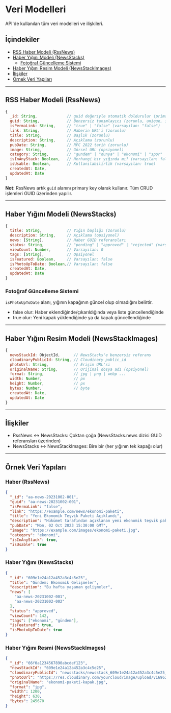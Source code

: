 # Veri Modelleri

API'de kullanılan tüm veri modelleri ve ilişkileri.

## İçindekiler

- [RSS Haber Modeli (RssNews)](#rss-haber-modeli-rssnews)
- [Haber Yığını Modeli (NewsStacks)](#haber-yığını-modeli-newsstacks)
  - [Fotoğraf Güncelleme Sistemi](#fotoğraf-güncelleme-sistemi)
- [Haber Yığını Resim Modeli (NewsStackImages)](#haber-yığını-resim-modeli-newsstackimages)
- [İlişkiler](#ilişkiler)
- [Örnek Veri Yapıları](#örnek-veri-yapıları)

---

## RSS Haber Modeli (RssNews)

```javascript
{
  _id: String,             // guid değeriyle otomatik doldurulur (primary key)
  guid: String,            // Benzersiz tanımlayıcı (zorunlu, unique, index)
  isPermaLink: String,     // "true" | "false" (varsayılan: "false")
  link: String,            // Haberin URL'i (zorunlu)
  title: String,           // Başlık (zorunlu)
  description: String,     // Açıklama (zorunlu)
  pubDate: String,         // RFC 2822 tarih (zorunlu)
  image: String,           // Görsel URL (opsiyonel)
  category: String,        // "gundem" | "dunya" | "ekonomi" | "spor" | "analiz" | "kultur"
  isInAnyStack: Boolean,   // Herhangi bir yığında mı? (varsayılan: false)
  isUsable: Boolean,       // Kullanılabilirlik (varsayılan: true)
  createdAt: Date,
  updatedAt: Date
}
```

**Not:** RssNews artık `guid` alanını primary key olarak kullanır. Tüm CRUD işlemleri GUID üzerinden yapılır.

---

## Haber Yığını Modeli (NewsStacks)

```javascript
{
  title: String,           // Yığın başlığı (zorunlu)
  description: String,     // Açıklama (opsiyonel)
  news: [String],          // Haber GUID referansları
  status: String,          // "pending" | "approved" | "rejected" (varsayılan: "pending")
  viewCount: Number,       // Varsayılan: 0
  tags: [String],          // Opsiyonel
  isFeatured: Boolean,     // Varsayılan: false
  isPhotoUpToDate: Boolean,// Varsayılan: false
  createdAt: Date,
  updatedAt: Date
}
```

### Fotoğraf Güncelleme Sistemi

`isPhotoUpToDate` alanı, yığının kapağının güncel olup olmadığını belirtir.

- false olur: Haber eklendiğinde/çıkarıldığında veya liste güncellendiğinde
- true olur: Yeni kapak yüklendiğinde ya da kapak güncellendiğinde

---

## Haber Yığını Resim Modeli (NewsStackImages)

```javascript
{
  newsStackId: ObjectId,      // NewsStacks'e benzersiz referans
  cloudinaryPublicId: String, // Cloudinary public_id
  photoUrl: String,           // Erişim URL'si
  originalName: String,       // Orijinal dosya adı (opsiyonel)
  format: String,             // jpg | png | webp ...
  width: Number,              // px
  height: Number,             // px
  bytes: Number,              // byte
  createdAt: Date,
  updatedAt: Date
}
```

---

## İlişkiler

- RssNews ↔ NewsStacks: Çoktan çoğa (NewsStacks.news dizisi GUID referansları üzerinden)
- NewsStacks ↔ NewsStackImages: Bire bir (her yığının tek kapağı olur)

---

## Örnek Veri Yapıları

### Haber (RssNews)
```json
{
  "_id": "aa-news-20231002-001",
  "guid": "aa-news-20231002-001",
  "isPermaLink": "false",
  "link": "https://example.com/news/ekonomi-paketi",
  "title": "Yeni Ekonomik Teşvik Paketi Açıklandı",
  "description": "Hükümet tarafından açıklanan yeni ekonomik teşvik paketi...",
  "pubDate": "Mon, 02 Oct 2023 15:30:00 GMT",
  "image": "https://example.com/images/ekonomi-paketi.jpg",
  "category": "ekonomi",
  "isInAnyStack": true,
  "isUsable": true
}
```

### Haber Yığını (NewsStacks)
```json
{
  "_id": "609e1e24a12a452a3c4c5e25",
  "title": "Gündem: Ekonomik Gelişmeler",
  "description": "Bu hafta yaşanan gelişmeler",
  "news": [
    "aa-news-20231002-001",
    "aa-news-20231002-002"
  ],
  "status": "approved",
  "viewCount": 142,
  "tags": ["ekonomi", "gündem"],
  "isFeatured": true,
  "isPhotoUpToDate": true
}
```

### Haber Yığını Resmi (NewsStackImages)
```json
{
  "_id": "66f0a1234567890abcdef123",
  "newsStackId": "609e1e24a12a452a3c4c5e25",
  "cloudinaryPublicId": "newsstacks/newsstack_609e1e24a12a452a3c4c5e25_1696258800",
  "photoUrl": "https://res.cloudinary.com/yourcloud/image/upload/v1696258800/newsstacks/newsstack_609e1e24a12a452a3c4c5e25_1696258800.jpg",
  "originalName": "ekonomi-paketi-kapak.jpg",
  "format": "jpg",
  "width": 1200,
  "height": 630,
  "bytes": 245670
}
```
